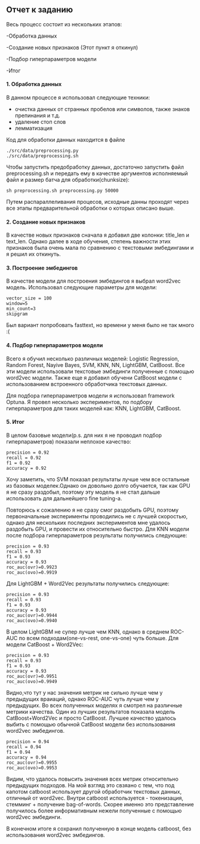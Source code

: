 ## Отчет к заданию

Весь процесс состоит из нескольких этапов:

-Обработка данных

-Создание новых признаков (Этот пункт я откинул)

-Подбор гиперпараметров модели

-Итог

#### 1. Обработка данных
В данном процессе я использовал следующие техники:
- очистка данных от странных пробелов или символов, также знаков препинания и т.д.
- удаление стоп слов
- лемматизация

Код для обработки данных находится в файле
```
./src/data/preprocessing.py
./src/data/preprocessing.sh
```
Чтобы запустить предобработку данных, достаточно запустить файл preprocessing.sh и передать ему в качестве аргументов исполняемый файл и  размер батча для обработки(chunksize):
```
sh preprocessing.sh preprocessing.py 50000
```
Путем распараллеливания процесов, исходные данны проходят через все этапы предварительной обработки о которых описано выше.
#### 2. Создание новых признаков

В качестве новых признаков сначала я добавил две колонки: title_len и text_len. Однако далее в ходе обучения, степень важности этих признаков была очень мала по сравнению с текстовыми эмбедингами и я решил их откинуть.

#### 3. Построение эмбедингов

В качестве модели для построения эмбедингов я выбрал word2vec модель. Использовал следующие параметры для модели:
```
vector_size = 100
window=5
min_count=3
skipgram
```
Был вариант попробовать fasttext, но времени у меня было не так много :(

#### 4. Подбор гиперпараметров модели
Всего я обучил несколько различных моделей:
Logistic Regression, Random Forest, Nayive Bayes, SVM, KNN, NN, LightGBM, CatBoost. Все эти модели использовали текстовые эмбединги полученные с помощью word2vec модели.
Также еще я добавил обучени CatBoost модели с использованием встроенного обработчика текстовых данных.

Для подбора гиперпараметров модели я использовал framework Optuna. Я провел несколько экспериментов, по подбору гиперпараметров для таких моделей как: KNN, LightGBM, CatBoost.


#### 5. Итог
В целом базовые модели(p.s. для них я не проводил подбор гиперпараметров) показали неплохое качество:
```
precision = 0.92
recall = 0.92
f1 = 0.92
accuracy = 0.92
```
Хочу заметить, что SVM показал результаты лучше чем все остальные из базовых моделек.Однако он довольно долго обучается, так как GPU я не сразу раздобыл, поэтому эту модель я не стал дальше использовать для дальнейшего fine tuning-а.

Повторюсь к сожалению я не сразу смог раздобыть GPU, поэтому первоначальные эксперименты проводились не с лучшей скоростью, однако для нескольких последних экспериментов мне удалось раздобыть GPU, и провести их относительно
быстро.
Для KNN модели после подбора гиперпараметров результаты получились следующие:
```
precision = 0.93
recall = 0.93
f1 = 0.93
accuracy = 0.93
roc_auc(ovr)=0.9923
roc_auc(ovo)=0.9919
```
Для LightGBM + Word2Vec результаты получились следующие:
```
precision = 0.93
recall = 0.93
f1 = 0.93
accuracy = 0.93
roc_auc(ovr)=0.9944
roc_auc(ovo)=0.9940
```
В целом LightGBM не супер лучше чем KNN, однако в среднем ROC-AUC по всем подходам(one-vs-rest, one-vs-one) чуть больше.
Для модели CatBoost + Word2Vec:
```
precision = 0.93
recall = 0.93
f1 = 0.93
accuracy = 0.93
roc_auc(ovr)=0.9951
roc_auc(ovo)=0.9949
```
Видно,что тут у нас значения метрик не сильно лучше чем у предыдущих враиаций, однако ROC-AUC чуть лучше чем у предыдущих.
Во всех полученных моделях я смотрел на различные метрики качества.
Один из лучших результатов показала модель CatBoost+Word2Vec и просто CatBoost.
Лучшее качество удалось выбить с помощью обычной CatBoost модели без использования word2vec эмбедингов.
```
precision = 0.94
recall = 0.94
f1 = 0.94
accuracy = 0.94
roc_auc(ovr)=0.9955
roc_auc(ovo)=0.9953
```
Видим, что удалось повысить значения всех метрик относительно предыдущих подходов.
На мой взгляд это свзяано с тем, что под капотом catboost использует другой обработчик текстовых данных, отличный от word2vec. Внутри catboost используется - токенизация, стемминг + получение bag-of-words. Скорее именно это представление получилось более информативным нежели полученные с помощью word2vec эмбединги.

В конечном итоге я сохранил полученную в конце модель catboost, без использования word2vec эмбедингов.
